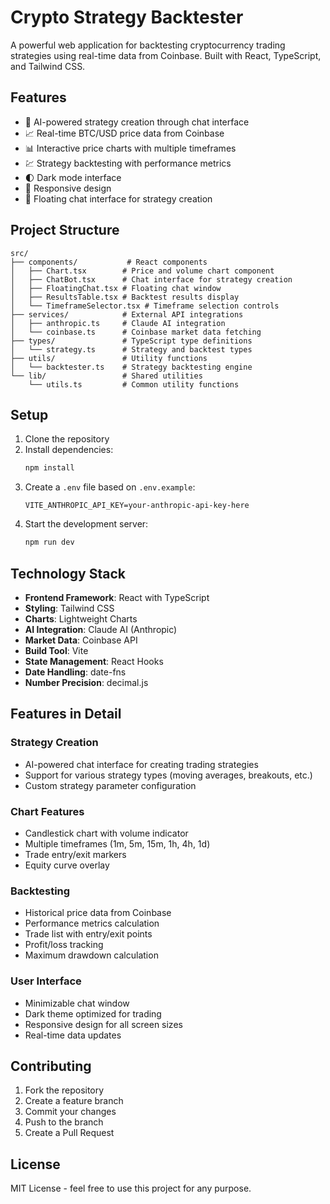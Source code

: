 # Crypto Strategy Backtester

A powerful web application for backtesting cryptocurrency trading strategies using real-time data from Coinbase. Built with React, TypeScript, and Tailwind CSS.

## Features

- 🤖 AI-powered strategy creation through chat interface
- 📈 Real-time BTC/USD price data from Coinbase
- 📊 Interactive price charts with multiple timeframes
- 💹 Strategy backtesting with performance metrics
- 🌓 Dark mode interface
- 📱 Responsive design
- 💬 Floating chat interface for strategy creation

## Project Structure

```
src/
├── components/           # React components
│   ├── Chart.tsx        # Price and volume chart component
│   ├── ChatBot.tsx      # Chat interface for strategy creation
│   ├── FloatingChat.tsx # Floating chat window
│   ├── ResultsTable.tsx # Backtest results display
│   └── TimeframeSelector.tsx # Timeframe selection controls
├── services/            # External API integrations
│   ├── anthropic.ts     # Claude AI integration
│   └── coinbase.ts      # Coinbase market data fetching
├── types/               # TypeScript type definitions
│   └── strategy.ts      # Strategy and backtest types
├── utils/               # Utility functions
│   └── backtester.ts    # Strategy backtesting engine
└── lib/                 # Shared utilities
    └── utils.ts         # Common utility functions
```

## Setup

1. Clone the repository
2. Install dependencies:
   ```bash
   npm install
   ```
3. Create a `.env` file based on `.env.example`:
   ```
   VITE_ANTHROPIC_API_KEY=your-anthropic-api-key-here
   ```
4. Start the development server:
   ```bash
   npm run dev
   ```

## Technology Stack

- **Frontend Framework**: React with TypeScript
- **Styling**: Tailwind CSS
- **Charts**: Lightweight Charts
- **AI Integration**: Claude AI (Anthropic)
- **Market Data**: Coinbase API
- **Build Tool**: Vite
- **State Management**: React Hooks
- **Date Handling**: date-fns
- **Number Precision**: decimal.js

## Features in Detail

### Strategy Creation
- AI-powered chat interface for creating trading strategies
- Support for various strategy types (moving averages, breakouts, etc.)
- Custom strategy parameter configuration

### Chart Features
- Candlestick chart with volume indicator
- Multiple timeframes (1m, 5m, 15m, 1h, 4h, 1d)
- Trade entry/exit markers
- Equity curve overlay

### Backtesting
- Historical price data from Coinbase
- Performance metrics calculation
- Trade list with entry/exit points
- Profit/loss tracking
- Maximum drawdown calculation

### User Interface
- Minimizable chat window
- Dark theme optimized for trading
- Responsive design for all screen sizes
- Real-time data updates

## Contributing

1. Fork the repository
2. Create a feature branch
3. Commit your changes
4. Push to the branch
5. Create a Pull Request

## License

MIT License - feel free to use this project for any purpose.